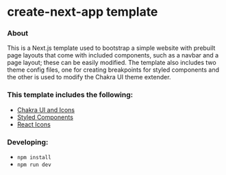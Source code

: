 # create-next-app template

### About

This is a Next.js template used to bootstrap a simple website with prebuilt page layouts that come with included components, such as a navbar and a page layout; these can be easily modified. The template also includes two theme config files, one for creating breakpoints for styled components and the other is used to modify the Chakra UI theme extender.

### This template includes the following:

- [Chakra UI and Icons](https://chakra-ui.com/)
- [Styled Components](https://emotion.sh/docs/styled)
- [React Icons](https://react-icons.github.io/react-icons/)

### Developing:

- `npm install`
- `npm run dev`
